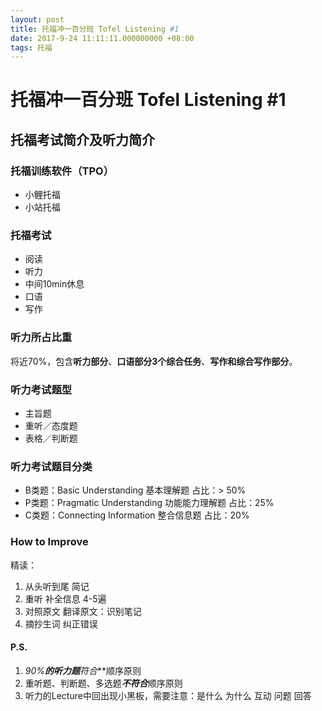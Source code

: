 ```yaml
---
layout: post
title: 托福冲一百分班 Tofel Listening #1
date: 2017-9-24 11:11:11.000000000 +08:00
tags: 托福
---
```


# 托福冲一百分班 Tofel Listening #1
## 托福考试简介及听力简介

### 托福训练软件（TPO）
+ 小鲤托福
+ 小站托福

### 托福考试
+ 阅读
+ 听力
+ 中间10min休息
+ 口语
+ 写作

### 听力所占比重
将近70%，包含**听力部分**、**口语部分3个综合任务**、**写作和综合写作部分**。
### 听力考试题型
+ 主旨题
+ 重听／态度题
+ 表格／判断题

### 听力考试题目分类
+ B类题：Basic Understanding 基本理解题 占比：> 50%
+ P类题：Pragmatic Understanding 功能能力理解题 占比：25%
+ C类题：Connecting Information 整合信息题 占比：20%

### How to Improve
精读：

1. 从头听到尾 简记
2. 重听 补全信息 4-5遍
3. 对照原文 翻译原文：识别笔记
4. 摘抄生词 纠正错误

#### P.S.
1. **90%**的听力题***符合***顺序原则
2. 重听题、判断题、多选题***不符合***顺序原则
3. 听力的Lecture中回出现小黑板，需要注意：是什么 为什么 互动 问题 回答
